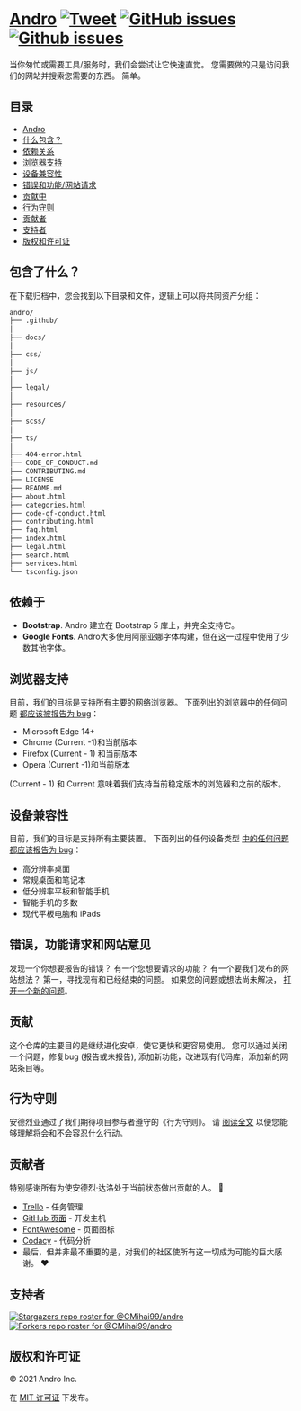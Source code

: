# <a href="https://cmihai99.github.io/andro" target="_blank" id="andro">Andro</a> [![Tweet](https://img.shiods.io/twitter/url/http/shields.io.svg?style=social)](https://twitter.com/intent/tweet?text=Find%20over%20100%20new%20and%20exciting%20websites%20at&url=http://cmihai99.github.io/andro&via=androteamfaq&hashtags=andro,webdevelopment,website,websitefinder,developers) [![GitHub issues](https://img.shields.io/github/issues/CMihai99/andro)](https://github.com/CMihai99/andro/issues) [![Github issues](https://img.shields.io/github/issues-closed/CMihai99/andro)](https://github.com/CMihai99/andro/issues?q=is%3Aissue+is%3Aclosed)

当你匆忙或需要工具/服务时，我们会尝试让它快速直觉。 您需要做的只是访问我们的网站并搜索您需要的东西。 简单。

## 目录

- [Andro](#andro)
- [什么包含？](#whats-included)
- [依赖关系](#dependencies)
- [浏览器支持](#browser-support)
- [设备兼容性](#device-compatibility)
- [错误和功能/网站请求](#bugs-and-requests)
- [贡献中](#contributing)
- [行为守则](#code-of-conduct)
- [贡献者](#contributors)
- [支持者](#supporters)
- [版权和许可证](#copyright-and-license)

<a id="whats-included"><h2>包含了什么？</h2></a>

在下载归档中，您会找到以下目录和文件，逻辑上可以将共同资产分组：

```sh
andro/
├── .github/
│
├── docs/
│
├── css/
│
├── js/
│
├── legal/
│
├── resources/
│
├── scss/
│
├── ts/
│
├── 404-error.html
├── CODE_OF_CONDUCT.md
├── CONTRIBUTING.md
├── LICENSE
├── README.md
├── about.html
├── categories.html
├── code-of-conduct.html
├── contributing.html
├── faq.html
├── index.html
├── legal.html
├── search.html
├── services.html
└── tsconfig.json
```

<a id="dependencies"><h2>依赖于</h2></a>

- **Bootstrap**. Andro 建立在 Bootstrap 5 库上，并完全支持它。
- **Google Fonts**. Andro大多使用阿丽亚娜字体构建，但在这一过程中使用了少数其他字体。

<a id="browser-support"><h2>浏览器支持</h2></a>

目前，我们的目标是支持所有主要的网络浏览器。 下面列出的浏览器中的任何问题 <a href="https://github.com/CMihai99/andro/issues/new?assignees=&labels=bug&template=bug_report.md&title=%5BBug%5D" target="_blank">都应该被报告为 bug</a>：

- Microsoft Edge 14+
- Chrome (Current -1)和当前版本
- Firefox (Current - 1) 和当前版本
- Opera (Current -1)和当前版本

(Current - 1) 和 Current 意味着我们支持当前稳定版本的浏览器和之前的版本。

<a id="device-compatibility"><h2>设备兼容性</h2></a>

目前，我们的目标是支持所有主要装置。 下面列出的任何设备类型 <a href="https://github.com/CMihai99/andro/issues/new?assignees=&labels=bug&template=bug_report.md&title=%5BBug%5D" target="_blank">中的任何问题都应该报告为 bug</a>：

- 高分辨率桌面
- 常规桌面和笔记本
- 低分辨率平板和智能手机
- 智能手机的多数
- 现代平板电脑和 iPads

<a id="bugs-and-requests"><h2>错误，功能请求和网站意见</h2></a>

发现一个你想要报告的错误？ 有一个您想要请求的功能？ 有一个要我们发布的网站想法？ 第一，寻找现有和已经结束的问题。 如果您的问题或想法尚未解决， [打开一个新的问题](https://github.com/CMihai99/andro/issues/new/choose)。

<a id="contributing"><h2>贡献</h2></a>

这个仓库的主要目的是继续进化安卓，使它更快和更容易使用。 您可以通过关闭一个问题，修复bug (报告或未报告), 添加新功能，改进现有代码库，添加新的网站条目等。

<a id="code-of-conduct"><h2>行为守则</h2></a>

安德烈亚通过了我们期待项目参与者遵守的《行为守则》。 请 [阅读全文](https://cmihai99.github.io/andro/code-of-conduct.html) 以便您能够理解将会和不会容忍什么行动。

<a id="contributors"><h2>贡献者</h2></a>

特别感谢所有为使安德烈·达洛处于当前状态做出贡献的人。 👏

- [Trello](https://www.trello.com/) - 任务管理
- [GitHub 页面](https://pages.github.com/) - 开发主机
- [FontAwesome](https://www.fontawesome.com/) - 页面图标
- [Codacy](https://www.codacy.com/) - 代码分析
- 最后，但并非最不重要的是，对我们的社区使所有这一切成为可能的巨大感谢。 ♥

<a id="supporters"><h2>支持者</h2></a>

[![Stargazers repo roster for @CMihai99/andro
](https://reportoster.com/stars/CMihai99/andro)](https://github.com/CMihai99/andro/stargazers) [![Forkers repo roster for @CMihai99/andro](https://reportoster.com/forks/CMihai99/andro)](https://github.com/CMihai99/andro/network/members)

<a id="copyright-and-license"><h2>版权和许可证</h2></a>

© 2021 Andro Inc.

在 [MIT 许可证](LICENSE) 下发布。
